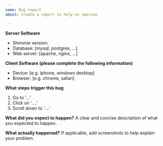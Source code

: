 ```yaml
---
name: Bug report
about: Create a report to help us improve

---
```


**Server Software**
 - Shimmie version:
 - Database: [mysql, postgres, ...]
 - Web server: [apache, nginx, ...]

**Client Software (please complete the following information)**
 - Device: [e.g. iphone, windows desktop]
 - Browser: [e.g. chrome, safari]

**What steps trigger this bug**
1. Go to '...'
2. Click on '....'
3. Scroll down to '....'

**What did you expect to happen?**
A clear and concise description of what you expected to happen.

**What actually happened?**
If applicable, add screenshots to help explain your problem.

